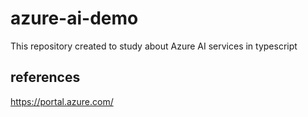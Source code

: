 # azure-ai-demo
This repository created to study about Azure AI services in typescript

## references
https://portal.azure.com/
